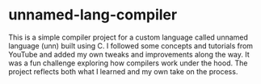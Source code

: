 # unnamed-lang-compiler

This is a simple compiler project for a custom language called unnamed language (unn) built using C. I followed some concepts and tutorials from YouTube and added my own tweaks and improvements along the way. It was a fun challenge exploring how compilers work under the hood. The project reflects both what I learned and my own take on the process.
